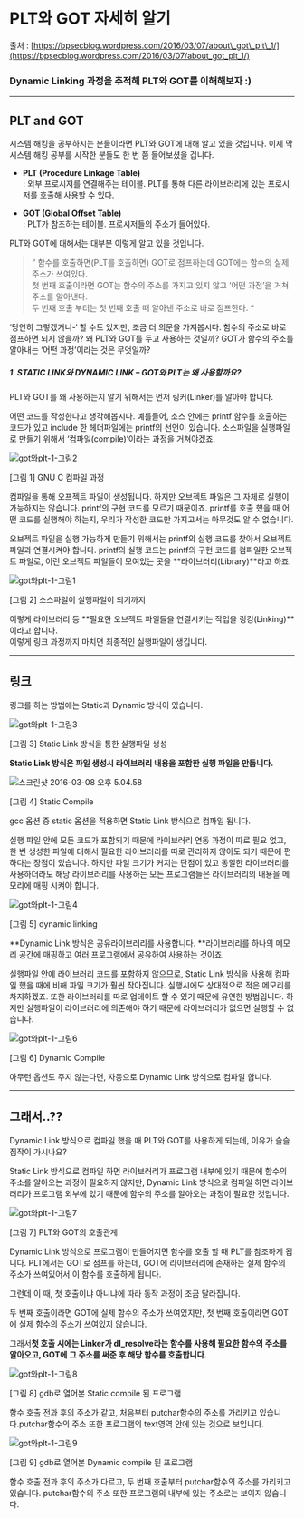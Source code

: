 # PLT와 GOT 자세히 알기

출처 : [https://bpsecblog.wordpress.com/2016/03/07/about\_got\_plt\_1/](https://bpsecblog.wordpress.com/2016/03/07/about_got_plt_1/)

### Dynamic Linking 과정을 추적해 PLT와 GOT를 이해해보자 :\)

---

## PLT and GOT

시스템 해킹을 공부하시는 분들이라면 PLT와 GOT에 대해 알고 있을 것입니다. 이제 막 시스템 해킹 공부를 시작한 분들도 한 번 쯤 들어보셨을 겁니다.

* **PLT \(Procedure Linkage Table\)**  
  : 외부 프로시저를 연결해주는 테이블. PLT를 통해 다른 라이브러리에 있는 프로시저를 호출해 사용할 수 있다.

* **GOT \(Global Offset Table\)**  
  : PLT가 참조하는 테이블. 프로시저들의 주소가 들어있다.

PLT와 GOT에 대해서는 대부분 이렇게 알고 있을 것입니다.

> ” 함수를 호출하면\(PLT를 호출하면\) GOT로 점프하는데 GOT에는 함수의 실제 주소가 쓰여있다.  
> 첫 번째 호출이라면 GOT는 함수의 주소를 가지고 있지 않고 ‘어떤 과정’을 거쳐 주소를 알아낸다.  
> 두 번째 호출 부터는 첫 번째 호출 때 알아낸 주소로 바로 점프한다. “

‘당연히 그렇겠거니-‘ 할 수도 있지만, 조금 더 의문을 가져봅시다. 함수의 주소로 바로 점프하면 되지 않을까? 왜 PLT와 GOT를 두고 사용하는 것일까? GOT가 함수의 주소를 알아내는 ‘어떤 과정’이라는 것은 무엇일까?

##### 1. STATIC LINK와 DYNAMIC LINK – GOT와 PLT는 왜 사용할까요?

PLT와 GOT를 왜 사용하는지 알기 위해서는 먼저 링커\(Linker\)를 알아야 합니다.

어떤 코드를 작성한다고 생각해봅시다.  예를들어, 소스 안에는 printf 함수를 호출하는 코드가 있고 include 한 헤더파일에는 printf의 선언이 있습니다. 소스파일을 실행파일로 만들기 위해서 ‘컴파일\(compile\)’이라는 과정을 거쳐야겠죠.

![](https://bpsecblog.files.wordpress.com/2016/02/gote1848be185aaplt-1-e18480e185b3e18485e185b5e186b72.png?w=1000 "got와plt-1-그림2")

\[그림 1\] GNU C 컴파일 과정

컴파일을 통해 오프젝트 파일이 생성됩니다. 하지만 오브젝트 파일은 그 자체로 실행이 가능하지는 않습니다. printf의 구현 코드를 모르기 때문이죠. printf를 호출 했을 때 어떤 코드를 실행해야 하는지, 우리가 작성한 코드만 가지고서는 아무것도 알 수 없습니다.

오브젝트 파일을 실행 가능하게 만들기 위해서는 printf의 실행 코드를 찾아서 오브젝트 파일과 연결시켜야 합니다. printf의 실행 코드는 printf의 구현 코드를 컴파일한 오브젝트 파일로, 이런 오브젝트 파일들이 모여있는 곳을 **라이브러리\(Library\)**라고 하죠.

![](https://bpsecblog.files.wordpress.com/2016/02/gote1848be185aaplt-1-e18480e185b3e18485e185b5e186b711.png?w=1000 "got와plt-1-그림1")

\[그림 2\] 소스파일이 실행파일이 되기까지

이렇게 라이브러리 등 **필요한 오브젝트 파일들을 연결시키는 작업을 링킹\(Linking\)**이라고 합니다.  
이렇게 링크 과정까지 마치면 최종적인 실행파일이 생깁니다.

---

## 링크

링크를 하는 방법에는 Static과 Dynamic 방식이 있습니다.

![](https://bpsecblog.files.wordpress.com/2016/02/gote1848be185aaplt-1-e18480e185b3e18485e185b5e186b73.png?w=459&h=450 "got와plt-1-그림3")

\[그림 3\] Static Link 방식을 통한 실행파일 생성

**Static Link 방식은 파일 생성시 라이브러리 내용을 포함한 실행 파일을 만듭니다.**

![](https://bpsecblog.files.wordpress.com/2016/03/e18489e185b3e1848fe185b3e18485e185b5e186abe18489e185a3e186ba-2016-03-08-e1848be185a9e18492e185ae-5-04-58.png?w=1000 "스크린샷 2016-03-08 오후 5.04.58")

\[그림 4\] Static Compile

gcc 옵션 중 static 옵션을 적용하면 Static Link 방식으로 컴파일 됩니다.

실행 파일 안에 모든 코드가 포함되기 때문에 라이브러리 연동 과정이 따로 필요 없고, 한 번 생성한 파일에 대해서 필요한 라이브러리를 따로 관리하지 않아도 되기 때문에 편하다는 장점이 있습니다. 하지만 파일 크기가 커지는 단점이 있고 동일한 라이브러리를 사용하더라도 해당 라이브러리를 사용하는 모든 프로그램들은 라이브러리의 내용을 메모리에 매핑 시켜야 합니다.

![](https://bpsecblog.files.wordpress.com/2016/02/gote1848be185aaplt-1-e18480e185b3e18485e185b5e186b74.png?w=566&h=435 "got와plt-1-그림4")

\[그림 5\] dynamic linking

**Dynamic Link 방식은 공유라이브러리를 사용합니다. **라이브러리를 하나의 메모리 공간에 매핑하고 여러 프로그램에서 공유하여 사용하는 것이죠.

실행파일 안에 라이브러리 코드를 포함하지 않으므로, Static Link 방식을 사용해 컴파일 했을 때에 비해 파일 크기가 훨씬 작아집니다. 실행시에도 상대적으로 적은 메모리를 차지하겠죠. 또한 라이브러리를 따로 업데이트 할 수 있기 때문에 유연한 방법입니다. 하지만 실행파일이 라이브러리에 의존해야 하기 때문에 라이브러리가 없으면 실행할 수 없습니다.

![](https://bpsecblog.files.wordpress.com/2016/02/gote1848be185aaplt-1-e18480e185b3e18485e185b5e186b76.png?w=1000 "got와plt-1-그림6")

\[그림 6\] Dynamic Compile

아무런 옵션도 주지 않는다면, 자동으로 Dynamic Link 방식으로 컴파일 합니다.

---

## 그래서..??

Dynamic Link 방식으로 컴파일 했을 때 PLT와 GOT를 사용하게 되는데, 이유가 슬슬 짐작이 가시나요?

Static Link 방식으로 컴파일 하면 라이브러리가 프로그램 내부에 있기 때문에 함수의 주소를 알아오는 과정이 필요하지 않지만, Dynamic Link 방식으로 컴파일 하면 라이브러리가 프로그램 외부에 있기 때문에 함수의 주소를 알아오는 과정이 필요한 것입니다.

![](https://bpsecblog.files.wordpress.com/2016/02/gote1848be185aaplt-1-e18480e185b3e18485e185b5e186b77.png?w=1000 "got와plt-1-그림7")

\[그림 7\] PLT와 GOT의 호출관계

Dynamic Link 방식으로 프로그램이 만들어지면 함수를 호출 할 때 PLT를 참조하게 됩니다. PLT에서는 GOT로 점프를 하는데, GOT에 라이브러리에 존재하는 실제 함수의 주소가 쓰여있어서 이 함수를 호출하게 됩니다.

그런데 이 때, 첫 호출이냐 아니냐에 따라 동작 과정이 조금 달라집니다.

두 번째 호출이라면 GOT에 실제 함수의 주소가 쓰여있지만, 첫 번째 호출이라면 GOT에 실제 함수의 주소가 쓰여있지 않습니다.

그래서**첫 호출 시에는 Linker가 dl\_resolve라는 함수를 사용해 필요한 함수의 주소를 알아오고, GOT에 그 주소를 써준 후 해당 함수를 호출합니다.**

![](https://bpsecblog.files.wordpress.com/2016/02/gote1848be185aaplt-1-e18480e185b3e18485e185b5e186b78.png?w=1000 "got와plt-1-그림8")

\[그림 8\] gdb로 열어본 Static compile 된 프로그램

함수 호출 전과 후의 주소가 같고, 처음부터 putchar함수의 주소를 가리키고 있습니다.putchar함수의 주소 또한 프로그램의 text영역 안에 있는 것으로 보입니다.

![](https://bpsecblog.files.wordpress.com/2016/02/gote1848be185aaplt-1-e18480e185b3e18485e185b5e186b79.png?w=1000 "got와plt-1-그림9")

\[그림 9\] gdb로 열어본 Dynamic compile 된 프로그램

함수 호출 전과 후의 주소가 다르고, 두 번째 호출부터 putchar함수의 주소를 가리키고 있습니다. putchar함수의 주소 또한 프로그램의 내부에 있는 주소로는 보이지 않습니다.

